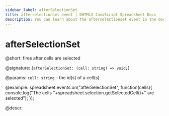 ```yaml
---
sidebar_label: afterSelectionSet
title: afterselectionset event | DHTMLX JavaScript Spreadsheet Docs
description: You can learn about the afterselectionset event in the documentation of the DHTMLX JavaScript Spreadsheet library. Browse developer guides and API reference, try out code examples and live demos, and download a free 30-day evaluation version of DHTMLX Spreadsheet.
---
```


# afterSelectionSet

@short: fires after cells are selected

@signature: {`afterSelectionSet: (cell: string) => void;`}

@params:
`cell: string` - the id(s) of a cell(s)

@example:
spreadsheet.events.on("afterSelectionSet", function(cells){
 	console.log("The cells "+spreadsheet.selection.getSelectedCell()+" are selected");
});

@descr:
